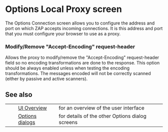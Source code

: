 # Options Local Proxy screen #

The Options Connection screen allows you to configure the address and port on which ZAP accepts incoming connections.
It is this address and port that you must configure your browser to use as a proxy.

### Modify/Remove "Accept-Encoding" request-header ###

Allows the proxy to modify/remove the "Accept-Encoding" request-header field so no encoding transformations are done to the response.
This option should be always enabled unless when testing the encoding transformations.
The messages encoded will not be correctly scanned (either by passive and active scanners).

## See also ##

<table> 
 <tbody>
  <tr>
   <td>&nbsp;&nbsp;&nbsp;&nbsp;</td>
   <td> <a href="HelpUiOverview" rel="nofollow">UI Overview</a></td>
   <td>for an overview of the user interface</td>
  </tr> 
  <tr>
   <td>&nbsp;&nbsp;&nbsp;&nbsp;</td>
   <td> <a href="HelpUiDialogsOptionsOptions" rel="nofollow">Options dialogs</a></td>
   <td>for details of the other Options dialog screens</td>
  </tr> 
 </tbody>
</table>